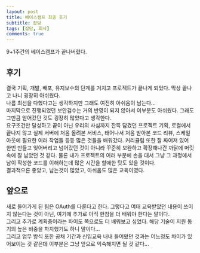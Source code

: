 ```yaml
--- 
layout: post 
title: 베이스캠프 최종 후기
subtitle: 잡담 
tags: [잡담, 회사] 
comments: true 
--- 
```


9+1주간의 베이스캠프가 끝나버렸다.  

## 후기  
  
결국 기획, 개발, 배포, 유지보수의 단계를 거치고 프로젝트가 끝나게 되었다. 막상 끝나고 나니 굉장히 아쉬웠다.  
나름 최선을 다했다고는 생각하지만 그래도 여전히 아쉬움이 남는다...  
마지막으로 진행되었던 보안검수는 거의 반영이 되지 않아서 이부분도 아쉬웠다. 그래도 그만큼 얻어갔던 것도 굉장히 많았다고 생각한다.  
요구조건만 달성하고 끝이 아닌 우리의 사심까지 잔뜩 담겼던 프로젝트 기획, 로컬에서 끝나지 않고 실제 서버에 처음 올려본 서비스, 태어나서 처음 받아본 코드 리뷰, 스케일 아웃에 필요한 여러 작업들 등등 많은 것들을 배워갔다. 
커리큘럼 또한 잘 짜여져 있어 한번 만들고 잊어버리고 넘어갔던 것이 아니라 꾸준히 보완하고 확장해나간 까닭에 머릿속에 잘 남았던 것 같다. 물론 내가 프로젝트의 여러 부분에 손을 대서 그냥 그 과정에서 남이 작성한 코드를 이해하는데 많은 시간을 할애한 탓도 있을 것이다.  
결과적으론 좋았고, 남는것이 많았고, 아쉬움도 많은 교육이였다.  
  
  
## 앞으로  
  
새로 들어가게 된 팀은 OAuth를 다룬다고 한다. 그렇다고 여태 교육받았던 내용이 쓰이지 않는다는 것이 아닌, 여기에 추가로 아직 한참을 더 배워야 한다는 말이다.  
그리고 추가로 계획중이라는 파이도 쪽으로도 더 배워보고 싶었다. 해당 기술이 지원 동기의 높은 비중을 차지했기도 하니 말이다...  
그리고 업무 방식 또한 공채 기간과 신입교육 내내 들어왔던 것과는 어느정도 차이가 있어보이는 것 같은데 이부분은 그냥 앞으로 익숙해지면 될 것 같다...
